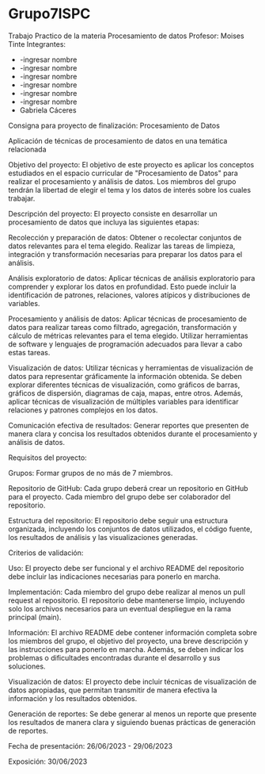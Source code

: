 # Grupo7ISPC
Trabajo Practico de la materia Procesamiento de datos
Profesor: Moises Tinte
Integrantes: 

* -ingresar nombre
* -ingresar nombre
* -ingresar nombre
* -ingresar nombre
* -ingresar nombre
* -ingresar nombre
* Gabriela Cáceres


Consigna para proyecto de finalización: Procesamiento de Datos

Aplicación de técnicas de procesamiento de datos en una temática relacionada

Objetivo del proyecto: El objetivo de este proyecto es aplicar los conceptos estudiados en el espacio curricular de "Procesamiento de Datos" para realizar el procesamiento y análisis de datos. Los miembros del grupo tendrán la libertad de elegir el tema y los datos de interés sobre los cuales trabajar.

Descripción del proyecto: El proyecto consiste en desarrollar un procesamiento de datos que incluya las siguientes etapas:

Recolección y preparación de datos: Obtener o recolectar conjuntos de datos relevantes para el tema elegido. Realizar las tareas de limpieza, integración y transformación necesarias para preparar los datos para el análisis.

Análisis exploratorio de datos: Aplicar técnicas de análisis exploratorio para comprender y explorar los datos en profundidad. Esto puede incluir la identificación de patrones, relaciones, valores atípicos y distribuciones de variables.

Procesamiento y análisis de datos: Aplicar técnicas de procesamiento de datos para realizar tareas como filtrado, agregación, transformación y cálculo de métricas relevantes para el tema elegido. Utilizar herramientas de software y lenguajes de programación adecuados para llevar a cabo estas tareas.

Visualización de datos: Utilizar técnicas y herramientas de visualización de datos para representar gráficamente la información obtenida. Se deben explorar diferentes técnicas de visualización, como gráficos de barras, gráficos de dispersión, diagramas de caja, mapas, entre otros. Además, aplicar técnicas de visualización de múltiples variables para identificar relaciones y patrones complejos en los datos.

Comunicación efectiva de resultados: Generar reportes que presenten de manera clara y concisa los resultados obtenidos durante el procesamiento y análisis de datos.

Requisitos del proyecto:

Grupos: Formar grupos de no más de 7 miembros.

Repositorio de GitHub: Cada grupo deberá crear un repositorio en GitHub para el proyecto. Cada miembro del grupo debe ser colaborador del repositorio.

Estructura del repositorio: El repositorio debe seguir una estructura organizada, incluyendo los conjuntos de datos utilizados, el código fuente, los resultados de análisis y las visualizaciones generadas.

Criterios de validación:

Uso: El proyecto debe ser funcional y el archivo README del repositorio debe incluir las indicaciones necesarias para ponerlo en marcha.

Implementación: Cada miembro del grupo debe realizar al menos un pull request al repositorio. El repositorio debe mantenerse limpio, incluyendo solo los archivos necesarios para un eventual despliegue en la rama principal (main).

Información: El archivo README debe contener información completa sobre los miembros del grupo, el objetivo del proyecto, una breve descripción y las instrucciones para ponerlo en marcha. Además, se deben indicar los problemas o dificultades encontradas durante el desarrollo y sus soluciones.

Visualización de datos: El proyecto debe incluir técnicas de visualización de datos apropiadas, que permitan transmitir de manera efectiva la información y los resultados obtenidos.

Generación de reportes: Se debe generar al menos un reporte que presente los resultados de manera clara y siguiendo buenas prácticas de generación de reportes.


Fecha de presentación: 26/06/2023 - 29/06/2023

Exposición:  30/06/2023
